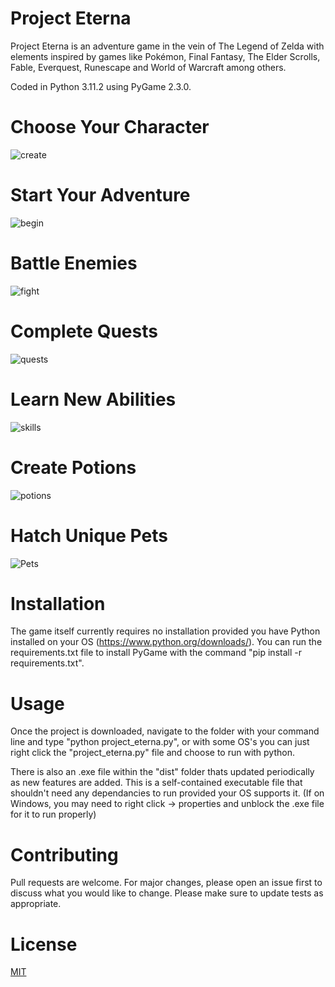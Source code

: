 # Project Eterna

Project Eterna is an adventure game in the vein of The Legend of Zelda
with elements inspired by games like Pokémon, Final Fantasy, The Elder Scrolls, 
Fable, Everquest, Runescape and World of Warcraft among others. 

Coded in Python 3.11.2 using PyGame 2.3.0.

# Choose Your Character
![create](https://github.com/qcoley/Project-Eterna/assets/49097168/601e3ae1-0c95-4462-a4b6-9bffcc9d47fe)

# Start Your Adventure
![begin](https://github.com/qcoley/Project-Eterna/assets/49097168/defa4078-aca8-41a6-927a-2bdaaa569913)

# Battle Enemies 
![fight](https://github.com/qcoley/Project-Eterna/assets/49097168/4bb37eb8-1a5b-4f6a-85c4-de8e8e735482)

# Complete Quests
![quests](https://github.com/qcoley/Project-Eterna/assets/49097168/f22e1f2d-502c-4cb2-a622-b045d186d645)

# Learn New Abilities
![skills](https://github.com/qcoley/Project-Eterna/assets/49097168/75a4b85c-68d4-417e-953e-c46c6d43efcb)

# Create Potions
![potions](https://github.com/qcoley/Project-Eterna/assets/49097168/6430f33f-1c55-4133-adfc-3345120a82ef)

# Hatch Unique Pets
![Pets](https://github.com/qcoley/Project-Eterna/assets/49097168/d0079cfd-5b58-4759-b435-4f51490bc7e9)


# Installation

The game itself currently requires no installation provided you have Python installed on your OS (https://www.python.org/downloads/).
You can run the requirements.txt file to install PyGame with the command "pip install -r requirements.txt".

# Usage

Once the project is downloaded, navigate to the folder with your command line and type "python project_eterna.py", 
or with some OS's you can just right click the "project_eterna.py" file and choose to run with python.

There is also an .exe file within the "dist" folder thats updated periodically as new features are added. 
This is a self-contained executable file that shouldn't need any dependancies to run provided your OS supports it. 
(If on Windows, you may need to right click -> properties and unblock the .exe file for it to run properly)

# Contributing
Pull requests are welcome. For major changes, please open an issue first to discuss what you would like to change.
Please make sure to update tests as appropriate.

# License
[MIT](https://choosealicense.com/licenses/mit/)
